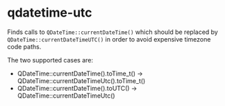 # qdatetime-utc

Finds calls to `QDateTime::currentDateTime()` which should be replaced by
`QDateTime::currentDateTimeUTC()` in order to avoid expensive timezone code paths.

The two supported cases are:
- QDateTime::currentDateTime().toTime_t() -> QDateTime::currentDateTimeUtc().toTime_t()
- QDateTime::currentDateTime().toUTC() -> QDateTime::currentDateTimeUtc()
